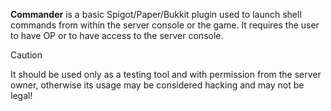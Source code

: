 **Commander** is a basic Spigot/Paper/Bukkit plugin used to launch shell commands from within the server console or the game. It requires the user to have OP or to have access to the server console. 

>[!CAUTION]
>It should be used only as a testing tool and with permission from the server owner, otherwise its usage may be considered hacking and may not be legal! 
